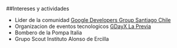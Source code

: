 ##Intereses y actividades

- Lider de la comunidad [Google Developers Group Santiago Chile](http://www.meetup.com/gdg-chile/)
- Organizacion de eventos tecnologicos [GDayX La Previa](http://gdayx.cl)
- Bombero de la Pompa Italia
- Grupo Scout Instituto Alonso de Ercilla
